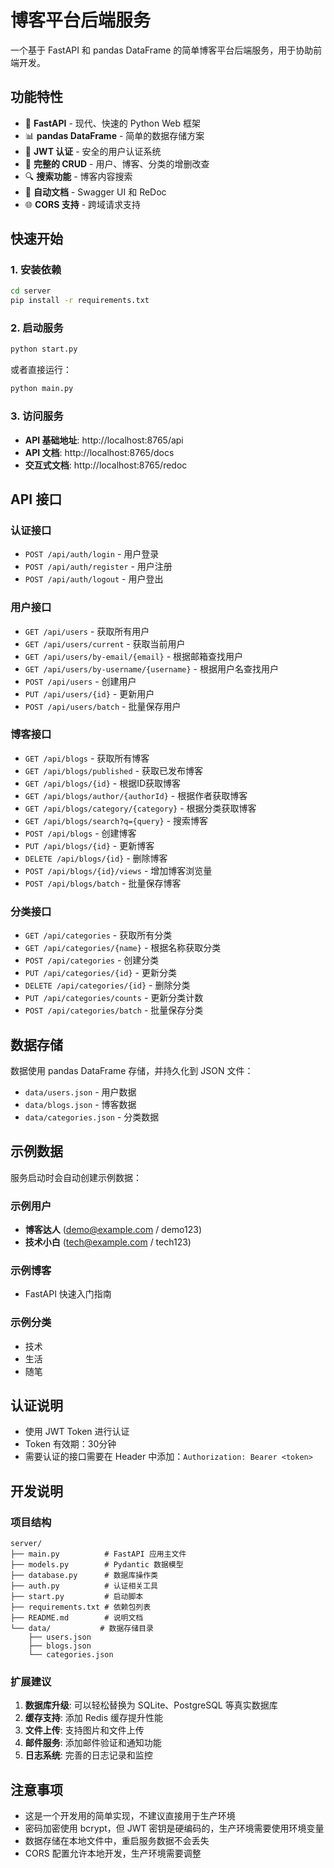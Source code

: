 # 博客平台后端服务

一个基于 FastAPI 和 pandas DataFrame 的简单博客平台后端服务，用于协助前端开发。

## 功能特性

- 🚀 **FastAPI** - 现代、快速的 Python Web 框架
- 📊 **pandas DataFrame** - 简单的数据存储方案
- 🔐 **JWT 认证** - 安全的用户认证系统
- 📝 **完整的 CRUD** - 用户、博客、分类的增删改查
- 🔍 **搜索功能** - 博客内容搜索
- 📖 **自动文档** - Swagger UI 和 ReDoc
- 🌐 **CORS 支持** - 跨域请求支持

## 快速开始

### 1. 安装依赖

```bash
cd server
pip install -r requirements.txt
```

### 2. 启动服务

```bash
python start.py
```

或者直接运行：

```bash
python main.py
```

### 3. 访问服务

- **API 基础地址**: http://localhost:8765/api
- **API 文档**: http://localhost:8765/docs
- **交互式文档**: http://localhost:8765/redoc

## API 接口

### 认证接口

- `POST /api/auth/login` - 用户登录
- `POST /api/auth/register` - 用户注册
- `POST /api/auth/logout` - 用户登出

### 用户接口

- `GET /api/users` - 获取所有用户
- `GET /api/users/current` - 获取当前用户
- `GET /api/users/by-email/{email}` - 根据邮箱查找用户
- `GET /api/users/by-username/{username}` - 根据用户名查找用户
- `POST /api/users` - 创建用户
- `PUT /api/users/{id}` - 更新用户
- `POST /api/users/batch` - 批量保存用户

### 博客接口

- `GET /api/blogs` - 获取所有博客
- `GET /api/blogs/published` - 获取已发布博客
- `GET /api/blogs/{id}` - 根据ID获取博客
- `GET /api/blogs/author/{authorId}` - 根据作者获取博客
- `GET /api/blogs/category/{category}` - 根据分类获取博客
- `GET /api/blogs/search?q={query}` - 搜索博客
- `POST /api/blogs` - 创建博客
- `PUT /api/blogs/{id}` - 更新博客
- `DELETE /api/blogs/{id}` - 删除博客
- `POST /api/blogs/{id}/views` - 增加博客浏览量
- `POST /api/blogs/batch` - 批量保存博客

### 分类接口

- `GET /api/categories` - 获取所有分类
- `GET /api/categories/{name}` - 根据名称获取分类
- `POST /api/categories` - 创建分类
- `PUT /api/categories/{id}` - 更新分类
- `DELETE /api/categories/{id}` - 删除分类
- `PUT /api/categories/counts` - 更新分类计数
- `POST /api/categories/batch` - 批量保存分类

## 数据存储

数据使用 pandas DataFrame 存储，并持久化到 JSON 文件：

- `data/users.json` - 用户数据
- `data/blogs.json` - 博客数据
- `data/categories.json` - 分类数据

## 示例数据

服务启动时会自动创建示例数据：

### 示例用户
- **博客达人** (demo@example.com / demo123)
- **技术小白** (tech@example.com / tech123)

### 示例博客
- FastAPI 快速入门指南

### 示例分类
- 技术
- 生活
- 随笔

## 认证说明

- 使用 JWT Token 进行认证
- Token 有效期：30分钟
- 需要认证的接口需要在 Header 中添加：`Authorization: Bearer <token>`

## 开发说明

### 项目结构

```
server/
├── main.py          # FastAPI 应用主文件
├── models.py        # Pydantic 数据模型
├── database.py      # 数据库操作类
├── auth.py          # 认证相关工具
├── start.py         # 启动脚本
├── requirements.txt # 依赖包列表
├── README.md        # 说明文档
└── data/           # 数据存储目录
    ├── users.json
    ├── blogs.json
    └── categories.json
```

### 扩展建议

1. **数据库升级**: 可以轻松替换为 SQLite、PostgreSQL 等真实数据库
2. **缓存支持**: 添加 Redis 缓存提升性能
3. **文件上传**: 支持图片和文件上传
4. **邮件服务**: 添加邮件验证和通知功能
5. **日志系统**: 完善的日志记录和监控

## 注意事项

- 这是一个开发用的简单实现，不建议直接用于生产环境
- 密码加密使用 bcrypt，但 JWT 密钥是硬编码的，生产环境需要使用环境变量
- 数据存储在本地文件中，重启服务数据不会丢失
- CORS 配置允许本地开发，生产环境需要调整
